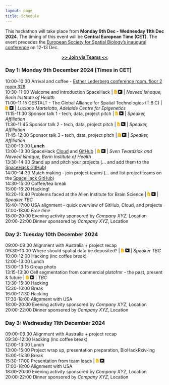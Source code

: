 ```yaml
---
layout: page
title: Schedule
---
```


This hackathon will take place from **Monday 9th Dec - Wednesday 11th Dec 2024**. The timing of this event will be **Central European Time (CET)**. The event precedes the [European Society for Spatial Biology’s inaugural conference](https://spatialbiologysociety.eu/) on 12-13 Dec.

<p align="center">
  <b><a href="https://teams.microsoft.com/l/meetup-join/19%3ameeting_NmE4NTU3YTEtYTZlNi00ZjU4LWI0NzItNjQ0N2JjOTAyYWE0%40thread.v2/0?context=%7b%22Tid%22%3a%22afe91939-923e-432c-bc66-cbc3ec18d02c%22%2c%22Oid%22%3a%221298273b-1298-4d92-a14b-894d7df2a533%22%7d">>> Join via Teams <<</a></b>
</p>

<!--- 
<a href="https://github.com/SpatialHackathon/SpaceHack2023_organisation/blob/main/presentations/template.pptx" download><img src="images/PPT_icon.png" alt="drawing" height="18"/></a>
<a href="https://github.com/SpatialHackathon/SpaceHack2023_organisation/blob/main/presentations/template.pdf" download><img src="images/PDF_icon.png" alt="drawing" height="18"/></a>
<a href="https://docs.google.com/presentation/d/1kBBME3s2fO3nO0-ImZb9o9cHI5mZpVOcAIJlAx2tZeA/edit?usp=sharing"><img src="images/google_slides_icon.png" alt="drawing" height="18"/></a>
--->
### Day 1: Monday 9th December 2024 [Times in CET]
10:00-10:30	Arrival and coffee - [Esther Lederberg conference room, floor 2 room 328](https://www.google.com/maps/place/Luisenstra%C3%9Fe+65,+10115+Berlin/@52.526864,13.376844,16z/data=!3m1!4b1!4m6!3m5!1s0x47a851ead44e366b:0xa6f8722630c14a29!8m2!3d52.526864!4d13.3794189!16s%2Fg%2F11c26_hb91?entry=ttu&g_ep=EgoyMDI0MDkwOS4wIKXMDSoASAFQAw%3D%3D) <br>
10:30-11:00 Welcome and introduction SpaceHack |
<a href="" ><img src="images/google_slides_icon.png" alt="drawing" height="12"/></a> 
<a href=""><img src="images/recording_icon.png" alt="drawing" height="12"/></a> |
*Naveed Ishaque, Berin Institute of Health*<br>
11:00-11:15 GESTALT - The Global Alliance for Spatial Technologies (T.B.C) | 
<a href="" ><img src="images/google_slides_icon.png" alt="drawing" height="12"/></a> 
<a href=""><img src="images/recording_icon.png" alt="drawing" height="12"/></a> |
*Luciano Martelotto, Adelaide Centre for Epigenetics*<br>
11:15-11:30 Sponsor talk 1 - tech, data, project pitch | 
<a href="" ><img src="images/google_slides_icon.png" alt="drawing" height="12"/></a> 
<a href=""><img src="images/recording_icon.png" alt="drawing" height="12"/></a> |
*Speaker, Affiliation*<br>
11:30-11:45 Sponsor talk 2 - tech, data, project pitch | 
<a href="" ><img src="images/google_slides_icon.png" alt="drawing" height="12"/></a> 
<a href=""><img src="images/recording_icon.png" alt="drawing" height="12"/></a> |
*Speaker, Affiliation*<br>
11:45-12:00 Sponsor talk 3 - tech, data, project pitch | 
<a href="" ><img src="images/google_slides_icon.png" alt="drawing" height="12"/></a> 
<a href=""><img src="images/recording_icon.png" alt="drawing" height="12"/></a> |
*Speaker, Affiliation*<br>
12:00-13:00	**Lunch** <br>
13:00-13:30 SpaceHack [Cloud](https://spacehack.bihealth.org/) and [GitHub](https://github.com/SpatialHackathon/SpaceHack2024) | 
<a href="" ><img src="images/google_slides_icon.png" alt="drawing" height="12"/></a> 
<a href=""><img src="images/recording_icon.png" alt="drawing" height="12"/></a> |
*Sven Twardziok and Naveed Ishaque, Berin Institute of Health*<br>
13:30-14:00 Stand up and pitch your projects (... and add them to the [SpaceHack GitHub](https://github.com/SpatialHackathon/SpaceHack2024))<br>
14:00-14:30 Match making - join project teams (... and list project teams on the [SpaceHack GitHub](https://github.com/SpatialHackathon/SpaceHack2024))<br>
14:30-15:00 Coffee/tea break<br>
15:00-16:20 Hacking!<br>
16:20-16:40 Problems faced at the Allen Institute for Brain Science | 
<a href="" ><img src="images/google_slides_icon.png" alt="drawing" height="12"/></a> 
<a href=""><img src="images/recording_icon.png" alt="drawing" height="12"/></a> |
*Speaker TBC*<br>
16:40-17:00 USA alignment - quick overview of GitHub, Cloud, and projects <br>
17:00-18:00 *Free time* <br>
18:00-20:00	Evening activity sponsored by *Company XYZ*, Location <br>
20:00-22:00 Dinner sponsored by *Company XYZ*, Location <br>

### Day 2: Tuesday 10th December 2024

09:00-09:30 Alignment with Australia + project recap<br>
09:30-10:00 Where should spatial data be deposited? | 
<a href="" ><img src="images/google_slides_icon.png" alt="drawing" height="12"/></a> 
<a href=""><img src="images/recording_icon.png" alt="drawing" height="12"/></a> |
*Speaker TBC*<br>
10:00-12:00 Hacking (inc coffee break)<br>
12:00-13:00 Lunch<br>
13:00-13:15 Group photo<br> 
13:15-13:30 Cell segmentation from commercial platofmr - the past, present & future | 
<a href="" ><img src="images/google_slides_icon.png" alt="drawing" height="12"/></a> 
<a href=""><img src="images/recording_icon.png" alt="drawing" height="12"/></a> |
*TBC*<br>
13:30-15:30	Hacking<br>
15:30-16:00	Break<br>
16:00-17:30 Hacking<br>
17:30-18:00 Alignment with USA<br>
18:00-20:00	Evening activity sponsored by *Company XYZ*, Location <br>
20:00-22:00 Dinner sponsored by *Company XYZ*, Location <br>

### Day 3: Wednesday 11th December 2024 

09:00-09:30 Alignment with Australia + project recap<br>
09:30-12:00 Hacking (inc coffee break)<br>
12:00-13:00 Lunch<br>
13:00-15:00	Project wrap up, presentation preparation, BioHackRxiv-ing<br>
15:00-15:30	Break<br>
15:30-17:00 Presentation from team leads |
<a href="" ><img src="images/google_slides_icon.png" alt="drawing" height="12"/></a> 
<a href=""><img src="images/recording_icon.png" alt="drawing" height="12"/></a> <br>
17:00-18:00 Alignment with USA<br>
18:00-20:00	Evening activity sponsored by *Company XYZ*, Location <br>
20:00-22:00 Dinner sponsored by *Company XYZ*, Location <br>

